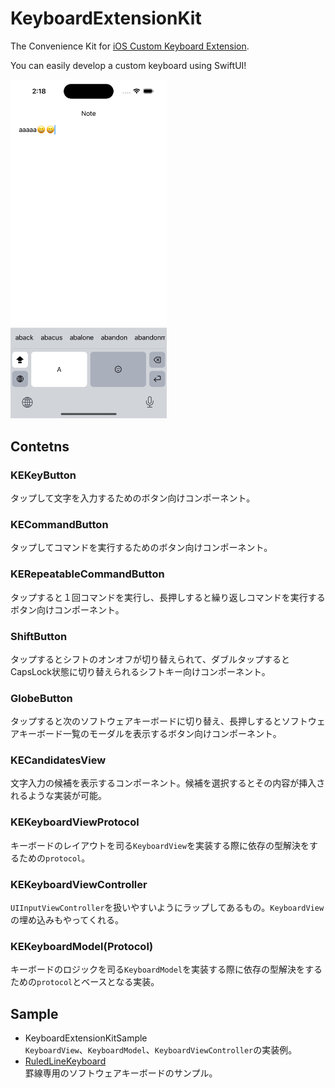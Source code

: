 # KeyboardExtensionKit

The Convenience Kit for [iOS Custom Keyboard Extension](https://developer.apple.com/documentation/uikit/keyboards_and_input/creating_a_custom_keyboard/).

You can easily develop a custom keyboard using SwiftUI!

<img src="./Images/sample.png" width="250px" alt="Sample"/>

## Contetns

### KEKeyButton

タップして文字を入力するためのボタン向けコンポーネント。

### KECommandButton

タップしてコマンドを実行するためのボタン向けコンポーネント。

### KERepeatableCommandButton

タップすると１回コマンドを実行し、長押しすると繰り返しコマンドを実行するボタン向けコンポーネント。

### ShiftButton

タップするとシフトのオンオフが切り替えられて、ダブルタップするとCapsLock状態に切り替えられるシフトキー向けコンポーネント。

### GlobeButton

タップすると次のソフトウェアキーボードに切り替え、長押しするとソフトウェアキーボード一覧のモーダルを表示するボタン向けコンポーネント。

### KECandidatesView

文字入力の候補を表示するコンポーネント。候補を選択するとその内容が挿入されるような実装が可能。

### KEKeyboardViewProtocol

キーボードのレイアウトを司る`KeyboardView`を実装する際に依存の型解決をするための`protocol`。

### KEKeyboardViewController

`UIInputViewController`を扱いやすいようにラップしてあるもの。`KeyboardView`の埋め込みもやってくれる。

### KEKeyboardModel(Protocol)

キーボードのロジックを司る`KeyboardModel`を実装する際に依存の型解決をするための`protocol`とベースとなる実装。

## Sample

- KeyboardExtensionKitSample  
  `KeyboardView`、`KeyboardModel`、`KeyboardViewController`の実装例。
- [RuledLineKeyboard](https://github.com/Kyome22/RuledLineKeyboard)  
  罫線専用のソフトウェアキーボードのサンプル。
